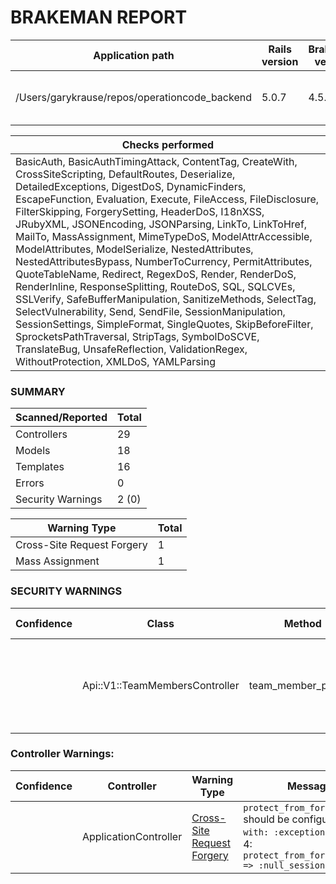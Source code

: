 # BRAKEMAN REPORT

| Application path                              | Rails version | Brakeman version | Started at                | Duration         |
|-----------------------------------------------|---------------|------------------|---------------------------|------------------|
| /Users/garykrause/repos/operationcode_backend | 5.0.7         | 4.5.1            | 2019-05-19 20:42:15 -0400 | 0.400835 seconds |

| Checks performed                                                                                                                                                                                                                                                                                                                                                                                                                                                                                                                                                                                                                                                                                                                                                                                                                                                                                                                                                 |
|------------------------------------------------------------------------------------------------------------------------------------------------------------------------------------------------------------------------------------------------------------------------------------------------------------------------------------------------------------------------------------------------------------------------------------------------------------------------------------------------------------------------------------------------------------------------------------------------------------------------------------------------------------------------------------------------------------------------------------------------------------------------------------------------------------------------------------------------------------------------------------------------------------------------------------------------------------------|
| BasicAuth, BasicAuthTimingAttack, ContentTag, CreateWith, CrossSiteScripting, DefaultRoutes, Deserialize, DetailedExceptions, DigestDoS, DynamicFinders, EscapeFunction, Evaluation, Execute, FileAccess, FileDisclosure, FilterSkipping, ForgerySetting, HeaderDoS, I18nXSS, JRubyXML, JSONEncoding, JSONParsing, LinkTo, LinkToHref, MailTo, MassAssignment, MimeTypeDoS, ModelAttrAccessible, ModelAttributes, ModelSerialize, NestedAttributes, NestedAttributesBypass, NumberToCurrency, PermitAttributes, QuoteTableName, Redirect, RegexDoS, Render, RenderDoS, RenderInline, ResponseSplitting, RouteDoS, SQL, SQLCVEs, SSLVerify, SafeBufferManipulation, SanitizeMethods, SelectTag, SelectVulnerability, Send, SendFile, SessionManipulation, SessionSettings, SimpleFormat, SingleQuotes, SkipBeforeFilter, SprocketsPathTraversal, StripTags, SymbolDoSCVE, TranslateBug, UnsafeReflection, ValidationRegex, WithoutProtection, XMLDoS, YAMLParsing |

### SUMMARY

| Scanned/Reported  | Total |
|-------------------|-------|
| Controllers       | 29    |
| Models            | 18    |
| Templates         | 16    |
| Errors            | 0     |
| Security Warnings | 2 (0) |

| Warning Type               | Total |
|----------------------------|-------|
| Cross-Site Request Forgery | 1     |
| Mass Assignment            | 1     |

### SECURITY WARNINGS

| Confidence | Class                          | Method             | Warning Type                                                                       | Message                                                                                                                                     |
|------------|--------------------------------|--------------------|------------------------------------------------------------------------------------|---------------------------------------------------------------------------------------------------------------------------------------------|
|            | Api::V1::TeamMembersController | team_member_params | [Mass Assignment](https://brakemanscanner.org/docs/warning_types/mass_assignment/) | Potentially dangerous key allowed for mass assignment near line 39: `params.permit(:name, :role, :group, :description, :image_src, :email)` |

### Controller Warnings:

| Confidence | Controller            | Warning Type                                                                                             | Message                                                                                                                         |
|------------|-----------------------|----------------------------------------------------------------------------------------------------------|---------------------------------------------------------------------------------------------------------------------------------|
|            | ApplicationController | [Cross-Site Request Forgery](https://brakemanscanner.org/docs/warning_types/cross-site_request_forgery/) | `protect_from_forgery` should be configured with `with: :exception` near line 4: `protect_from_forgery(:with => :null_session)` |

